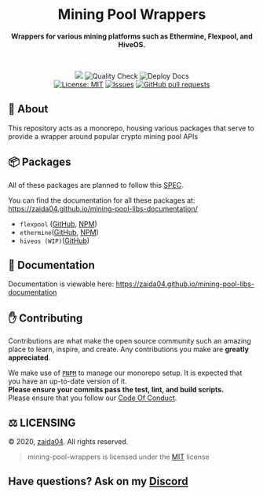 <div align="center">
    <h1>Mining Pool Wrappers</h1>
    <p><b>Wrappers for various mining platforms such as Ethermine, Flexpool, and HiveOS.</b></p>  
    <br />
    <p>
        <a href="https://discord.gg/jf66UUN"><img src="https://img.shields.io/discord/732714723744940032.svg?label=&logo=discord&logoColor=ffffff&color=7389D8&labelColor=6A7EC2 "></a>
        <img src="https://github.com/zaida04/mining-pool-wrappers/actions/workflows/quality.yml/badge.svg" alt="Quality Check">
        <img src="https://github.com/zaida04/mining-pool-wrappers/actions/workflows/docs.yml/badge.svg" alt="Deploy Docs"><br>
        <a href="https://opensource.org/licenses/MIT"><img src="https://img.shields.io/badge/License-MIT-yellow.svg" alt="License: MIT"></a>
        <a href="https://github.com/zaida04/mining-pool-wrappers/issues"><img src="https://img.shields.io/github/issues-raw/zaida04/mining-pool-wrappers.svg?maxAge=25000" alt="Issues"></a>
        <a href="https://github.com/zaida04/mining-pool-wrappers/pulls"><img src="https://img.shields.io/github/issues-pr/zaida04/mining-pool-wrappers.svg?style=flat" alt="GitHub pull requests"></a><br>
    </p>
</div>

## 📝 About
This repository acts as a monorepo, housing various packages that serve to provide a wrapper around popular crypto mining pool APIs

## 📦 Packages
All of these packages are planned to follow this [SPEC](https://github.com/zaida04/mining-pool-wrappers/blob/main/packages/SPEC.md).

You can find the documentation for all these packages at: https://zaida04.github.io/mining-pool-libs-documentation/
- `flexpool` ([GitHub](https://github.com/zaida04/mining-pool-wrappers/tree/main/packages/flexpool), [NPM](https://www.npmjs.com/package/ethermine))
- `ethermine`([GitHub](https://github.com/zaida04/mining-pool-wrappers/tree/main/packages/ethermine), [NPM](https://www.npmjs.com/package/flexpool))
- `hiveos (WIP)`([GitHub](https://github.com/zaida04/mining-pool-wrappers/tree/main/packages/hiveos))

## 📃 Documentation
Documentation is viewable here: https://zaida04.github.io/mining-pool-libs-documentation

<!--END GETTING STARTED-->

## ✋ Contributing

Contributions are what make the open source community such an amazing place to learn, inspire, and create. Any contributions you make are **greatly appreciated**.  

We make use of [`PNPM`](https://pnpm.js.org/) to manage our monorepo setup. It is expected that you have an up-to-date 
version of it.  
**Please ensure your commits pass the test, lint, and build scripts.**  
Please ensure that you follow our [Code Of Conduct](https://github.com/zaida04/mining-pool-wrappers/blob/master/.github/CODE_OF_CONDUCT.md).  

## ⚖️ LICENSING  
© 2020, [zaida04](https://github.com/zaida04). All rights reserved.
> mining-pool-wrappers is licensed under the [MIT](https://github.com/zaida04/mining-pool-wrappers/blob/master/LICENSE) license

## Have questions? Ask on my [Discord](https://discord.gg/jf66UUN)
